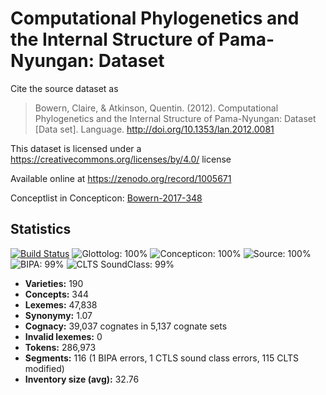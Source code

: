 # Computational Phylogenetics and the Internal Structure of Pama-Nyungan: Dataset

Cite the source dataset as

> Bowern, Claire, & Atkinson, Quentin. (2012). Computational Phylogenetics and the Internal Structure of Pama-Nyungan: Dataset [Data set]. Language. http://doi.org/10.1353/lan.2012.0081

This dataset is licensed under a https://creativecommons.org/licenses/by/4.0/ license

Available online at https://zenodo.org/record/1005671

Conceptlist in Concepticon: [Bowern-2017-348](http://concepticon.clld.org/contributions/Bowern-2017-348)

## Statistics


[![Build Status](https://travis-ci.org/lexibank/bowernpny.svg?branch=master)](https://travis-ci.org/lexibank/bowernpny)
![Glottolog: 100%](https://img.shields.io/badge/Glottolog-100%25-brightgreen.svg "Glottolog: 100%")
![Concepticon: 100%](https://img.shields.io/badge/Concepticon-100%25-brightgreen.svg "Concepticon: 100%")
![Source: 100%](https://img.shields.io/badge/Source-100%25-brightgreen.svg "Source: 100%")
![BIPA: 99%](https://img.shields.io/badge/BIPA-99%25-brightgreen.svg "BIPA: 99%")
![CLTS SoundClass: 99%](https://img.shields.io/badge/CLTS%20SoundClass-99%25-brightgreen.svg "CLTS SoundClass: 99%")

- **Varieties:** 190
- **Concepts:** 344
- **Lexemes:** 47,838
- **Synonymy:** 1.07
- **Cognacy:** 39,037 cognates in 5,137 cognate sets
- **Invalid lexemes:** 0
- **Tokens:** 286,973
- **Segments:** 116 (1 BIPA errors, 1 CTLS sound class errors, 115 CLTS modified)
- **Inventory size (avg):** 32.76